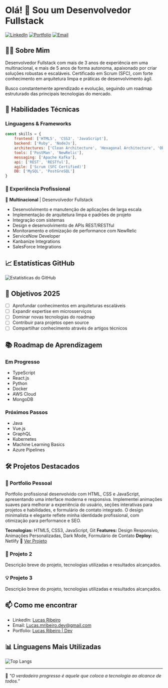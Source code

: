 # Olá! 👋 Sou um Desenvolvedor Fullstack

[![LinkedIn](https://img.shields.io/badge/LinkedIn-0077B5?style=for-the-badge&logo=linkedin&logoColor=white)](https://www.linkedin.com/in/lucas-ribeiro-7218a0153/)
[![Portfolio](https://img.shields.io/badge/Portfolio-FF5722?style=for-the-badge&logo=google-chrome&logoColor=white)](https://lucasribeirodev.netlify.app/)
[![Email](https://img.shields.io/badge/Email-D14836?style=for-the-badge&logo=gmail&logoColor=white)](mailto:lucas.mribeiro.dev@gmail.com)

## 👨‍💻 Sobre Mim

Desenvolvedor Fullstack com mais de 3 anos de experiência em uma multinacional, e mais de 5 anos de forma autonoma, apaixonado por criar soluções robustas e escaláveis. Certificado em Scrum (SFC), com forte conhecimento em arquitetura limpa e práticas de desenvolvimento ágil.

Busco constantemente aprendizado e evolução, seguindo um roadmap estruturado das principais tecnologias do mercado.

## 🚀 Habilidades Técnicas

### Linguagens & Frameworks
```javascript
const skills = {
    frontend: ['HTML5', 'CSS3', 'JavaScript'],
    backend: ['Ruby', 'NodeJs'],
    architectures: ['Clean Architecture', 'Hexagonal Architecture', 'Object-Oriented Programming'],
    tools: ['PostMan', 'NewRelic'],
    messaging: ['Apache Kafka'],
    api: ['REST', 'RESTful'],
    agile: ['Scrum (SFC Certified)']
    DB: ['MySQL', 'PostGreSQL']
}
```

### 💼 Experiência Profissional

🏢 **Multinacional** | Desenvolvedor Fullstack
- Desenvolvimento e manutenção de aplicações de larga escala
- Implementação de arquitetura limpa e padrões de projeto
- Integração com sistemas
- Design e desenvolvimento de APIs REST/RESTful
- Monitoramento e otimização de performance com NewRelic
- ServiceNow Developer
- Kanbanize Integrations
- SalesForce Integrations

## 📈 Estatísticas GitHub

![Estatísticas do GitHub](https://github-readme-stats.vercel.app/api?username=LucasRibeiro73&show_icons=true&theme=dracula)

## 🎯 Objetivos 2025

- [ ] Aprofundar conhecimentos em arquiteturas escaláveis
- [ ] Expandir expertise em microsserviços
- [ ] Dominar novas tecnologias do roadmap
- [ ] Contribuir para projetos open source
- [ ] Compartilhar conhecimento através de artigos técnicos

## 📚 Roadmap de Aprendizagem

### Em Progresso
- TypeScript
- React.js
- Python
- Docker
- AWS Cloud
- MongoDB

### Próximos Passos
- Java
- Vue.js
- GraphQL
- Kubernetes
- Machine Learning Basics
- Azure Pipelines

## 🛠️ Projetos Destacados

### 🚀 Portfolio Pessoal
Portfolio profissional desenvolvido com HTML, CSS e JavaScript, apresentando uma interface moderna e responsiva. Implementei animações suaves para melhorar a experiência do usuário, seções interativas para projetos e habilidades, e formulário de contato integrado. O design minimalista e elegante reflete minha identidade profissional, com otimização para performance e SEO.

**Tecnologias:** HTML5, CSS3, JavaScript, Git
**Features:** Design Responsivo, Animações Personalizadas, Dark Mode, Formulário de Contato
**Deploy:** Netlify
🔗 [Ver Projeto](https://lucasribeirodev.netlify.app/)

### 🌟 Projeto 2
Descrição breve do projeto, tecnologias utilizadas e resultados alcançados.

### 💡 Projeto 3
Descrição breve do projeto, tecnologias utilizadas e resultados alcançados.

## 📫 Como me encontrar

- LinkedIn: [Lucas Ribeiro](https://www.linkedin.com/in/lucas-ribeiro-7218a0153/)
- Email: Lucas.mribeiro.dev@gmail.com
- Portfolio: [Lucas Ribeiro | Dev](https://lucasribeirodev.netlify.app/)

## 📊 Linguagens Mais Utilizadas

![Top Langs](https://github-readme-stats.vercel.app/api/top-langs/?username=LucasRibeiro73&layout=compact&theme=dracula)

---

💬 *"O verdadeiro progresso é aquele que coloca a tecnologia ao alcance de todos."*
